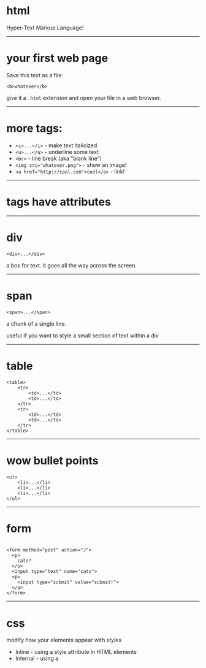 # html

Hyper-Text Markup Language!

---

# your first web page

Save this text as a file:

```
<b>whatever</b>
```

give it a `.html` extension and open your file in a web browser.

---

# more tags:

* `<i>...</i>` - make text italicized
* `<u>...</u>` - underline some text
* `<br>` - line break (aka "blank line")
* `<img src="whatever.png">` - show an image!
* `<a href="http://cool.com">cool</a>` - link!

---

# tags have attributes



---

# div

`<div>...</div>`

a box for text. it goes all the way across the screen.

---

# span

`<span>...</span>`

a chunk of a single line.

useful if you want to style a small section of text within a
div

---

# table

```
<table>
    <tr>
        <td>...</td>
        <td>...</td>
    </tr>
    <tr>
        <td>...</td>
        <td>...</td>
    </tr> 
</table>

```
---

# wow bullet points

```
<ul>
    <li>...</li>
    <li>...</li>
    <li>...</li>
</ul>

```

---

# form

```

<form method="post" action="/">
  <p>
    cats? 
  </p>
  <input type="text" name="cats">
  <p>
    <input type="submit" value="submit!">
  </p>
</form>

```

---

# css

modify how your elements appear with *styles*

* Inline - using a style attribute in HTML elements
* Internal - using a <style> element in the HTML <head> section
* External - using one or more external CSS files

(the above is from
http://www.w3schools.com/html/html_css.asp)


---

# inline style



---

# neocities

You can host your html on neocities for free!

https://neocities.org
